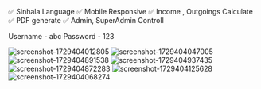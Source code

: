 ✅ Sinhala Language
✅ Mobile Responsive
✅ Income , Outgoings Calculate
✅ PDF generate
✅ Admin, SuperAdmin Controll

Username - abc Password - 123


![screenshot-1729404012805](https://github.com/user-attachments/assets/03631114-7337-4410-88a6-56788139aaad)
![screenshot-1729404047005](https://github.com/user-attachments/assets/79d28ee3-0022-414c-aeef-b28ec0f9ec19)
![screenshot-1729404891538](https://github.com/user-attachments/assets/9d1a171f-747e-48bc-ab9d-41473d8781ab)
![screenshot-1729404937435](https://github.com/user-attachments/assets/26f937e7-6f99-476b-ba95-4ecd3558c3a4)
![screenshot-1729404872283](https://github.com/user-attachments/assets/53e8e6d9-5c4b-4da1-9a5a-5f66137c1d80)
![screenshot-1729404125628](https://github.com/user-attachments/assets/5fb96a6d-ee2b-4270-8589-75b27c9be139)
![screenshot-1729404068274](https://github.com/user-attachments/assets/9b041e03-0744-43f4-a67d-4a22dac7f104)


